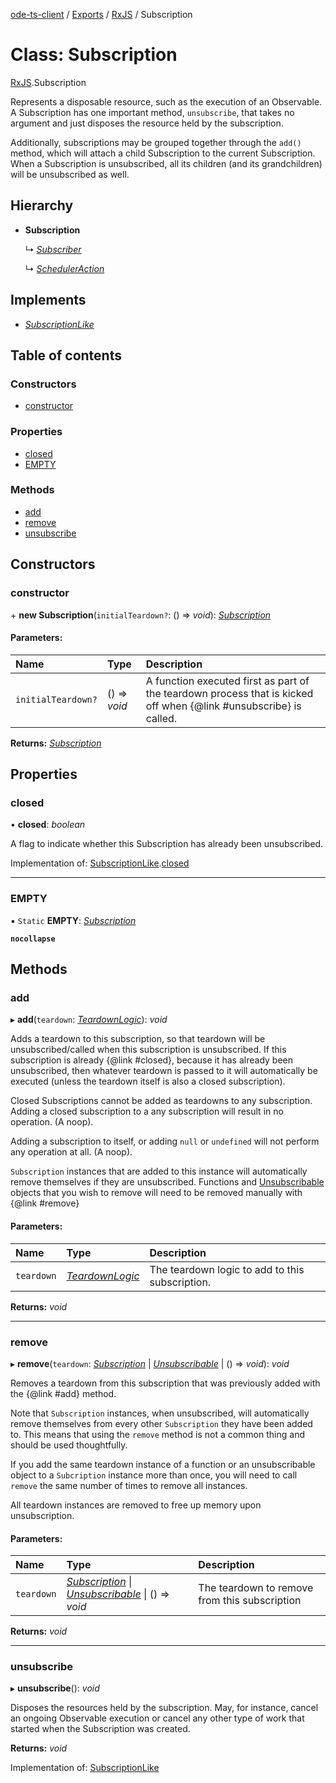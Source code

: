 [ode-ts-client](../README.md) / [Exports](../modules.md) / [RxJS](../modules/rxjs.md) / Subscription

# Class: Subscription

[RxJS](../modules/rxjs.md).Subscription

Represents a disposable resource, such as the execution of an Observable. A
Subscription has one important method, `unsubscribe`, that takes no argument
and just disposes the resource held by the subscription.

Additionally, subscriptions may be grouped together through the `add()`
method, which will attach a child Subscription to the current Subscription.
When a Subscription is unsubscribed, all its children (and its grandchildren)
will be unsubscribed as well.

## Hierarchy

* **Subscription**

  ↳ [*Subscriber*](rxjs.subscriber.md)

  ↳ [*SchedulerAction*](../interfaces/rxjs.scheduleraction.md)

## Implements

* [*SubscriptionLike*](../interfaces/rxjs.subscriptionlike.md)

## Table of contents

### Constructors

- [constructor](rxjs.subscription.md#constructor)

### Properties

- [closed](rxjs.subscription.md#closed)
- [EMPTY](rxjs.subscription.md#empty)

### Methods

- [add](rxjs.subscription.md#add)
- [remove](rxjs.subscription.md#remove)
- [unsubscribe](rxjs.subscription.md#unsubscribe)

## Constructors

### constructor

\+ **new Subscription**(`initialTeardown?`: () => *void*): [*Subscription*](rxjs.subscription.md)

#### Parameters:

Name | Type | Description |
:------ | :------ | :------ |
`initialTeardown?` | () => *void* | A function executed first as part of the teardown process that is kicked off when {@link #unsubscribe} is called.    |

**Returns:** [*Subscription*](rxjs.subscription.md)

## Properties

### closed

• **closed**: *boolean*

A flag to indicate whether this Subscription has already been unsubscribed.

Implementation of: [SubscriptionLike](../interfaces/rxjs.subscriptionlike.md).[closed](../interfaces/rxjs.subscriptionlike.md#closed)

___

### EMPTY

▪ `Static` **EMPTY**: [*Subscription*](rxjs.subscription.md)

**`nocollapse`** 

## Methods

### add

▸ **add**(`teardown`: [*TeardownLogic*](../modules/rxjs.md#teardownlogic)): *void*

Adds a teardown to this subscription, so that teardown will be unsubscribed/called
when this subscription is unsubscribed. If this subscription is already {@link #closed},
because it has already been unsubscribed, then whatever teardown is passed to it
will automatically be executed (unless the teardown itself is also a closed subscription).

Closed Subscriptions cannot be added as teardowns to any subscription. Adding a closed
subscription to a any subscription will result in no operation. (A noop).

Adding a subscription to itself, or adding `null` or `undefined` will not perform any
operation at all. (A noop).

`Subscription` instances that are added to this instance will automatically remove themselves
if they are unsubscribed. Functions and [Unsubscribable](../interfaces/rxjs.unsubscribable.md) objects that you wish to remove
will need to be removed manually with {@link #remove}

#### Parameters:

Name | Type | Description |
:------ | :------ | :------ |
`teardown` | [*TeardownLogic*](../modules/rxjs.md#teardownlogic) | The teardown logic to add to this subscription.    |

**Returns:** *void*

___

### remove

▸ **remove**(`teardown`: [*Subscription*](rxjs.subscription.md) \| [*Unsubscribable*](../interfaces/rxjs.unsubscribable.md) \| () => *void*): *void*

Removes a teardown from this subscription that was previously added with the {@link #add} method.

Note that `Subscription` instances, when unsubscribed, will automatically remove themselves
from every other `Subscription` they have been added to. This means that using the `remove` method
is not a common thing and should be used thoughtfully.

If you add the same teardown instance of a function or an unsubscribable object to a `Subcription` instance
more than once, you will need to call `remove` the same number of times to remove all instances.

All teardown instances are removed to free up memory upon unsubscription.

#### Parameters:

Name | Type | Description |
:------ | :------ | :------ |
`teardown` | [*Subscription*](rxjs.subscription.md) \| [*Unsubscribable*](../interfaces/rxjs.unsubscribable.md) \| () => *void* | The teardown to remove from this subscription    |

**Returns:** *void*

___

### unsubscribe

▸ **unsubscribe**(): *void*

Disposes the resources held by the subscription. May, for instance, cancel
an ongoing Observable execution or cancel any other type of work that
started when the Subscription was created.

**Returns:** *void*

Implementation of: [SubscriptionLike](../interfaces/rxjs.subscriptionlike.md)
